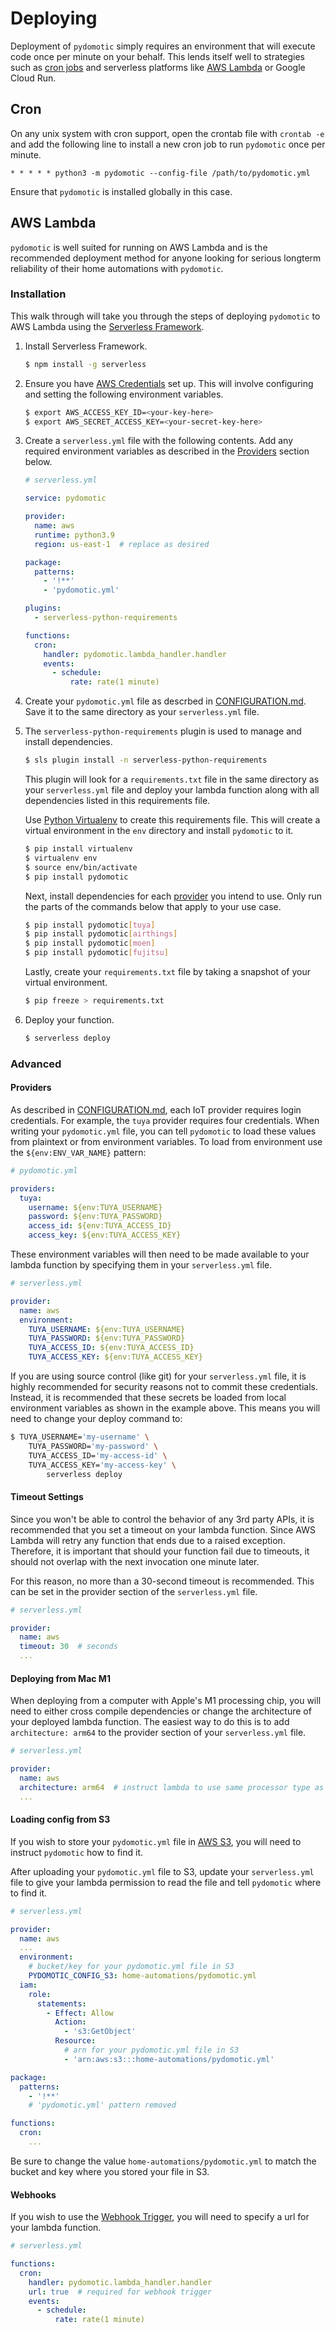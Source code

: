 # Deploying

Deployment of `pydomotic` simply requires an environment that will execute code once per minute on your behalf. This lends itself well to strategies such as [cron jobs](https://en.wikipedia.org/wiki/Cron) and serverless platforms like [AWS Lambda](https://aws.amazon.com/lambda/) or Google Cloud Run.

## Cron

On any unix system with cron support, open the crontab file with `crontab -e` and add the following line to install a new cron job to run `pydomotic` once per minute.

```cron
* * * * * python3 -m pydomotic --config-file /path/to/pydomotic.yml
```

Ensure that `pydomotic` is installed globally in this case.

## AWS Lambda

`pydomotic` is well suited for running on AWS Lambda and is the recommended deployment method for anyone looking for serious longterm reliability of their home automations with `pydomotic`.

### Installation

This walk through will take you through the steps of deploying `pydomotic` to AWS Lambda using the [Serverless Framework](https://www.serverless.com/).

1. Install Serverless Framework.

    ```bash
    $ npm install -g serverless
    ```

1. Ensure you have [AWS Credentials](https://www.serverless.com/framework/docs/providers/aws/guide/credentials/) set up. This will involve configuring and setting the following environment variables.

    ```bash
    $ export AWS_ACCESS_KEY_ID=<your-key-here>
    $ export AWS_SECRET_ACCESS_KEY=<your-secret-key-here>
    ```

1. Create a `serverless.yml` file with the following contents. Add any required environment variables as described in the [Providers](#providers) section below.

    ```yaml
    # serverless.yml

    service: pydomotic

    provider:
      name: aws
      runtime: python3.9
      region: us-east-1  # replace as desired

    package:
      patterns:
        - '!**'
        - 'pydomotic.yml'

    plugins:
      - serverless-python-requirements

    functions:
      cron:
        handler: pydomotic.lambda_handler.handler
        events:
          - schedule:
              rate: rate(1 minute)
    ```

1. Create your `pydomotic.yml` file as descrbed in [CONFIGURATION.md](./CONFIGURATION.md). Save it to the same directory as your `serverless.yml` file.

1. The `serverless-python-requirements` plugin is used to manage and install dependencies.

    ```bash
    $ sls plugin install -n serverless-python-requirements
    ```

    This plugin will look for a `requirements.txt` file in the same directory as your `serverless.yml` file and deploy your lambda function along with all dependencies listed in this requirements file.

    Use [Python Virtualenv](https://virtualenv.pypa.io/en/latest/) to create this requirements file. This will create a virtual environment in the `env` directory and install `pydomotic` to it.

    ```bash
    $ pip install virtualenv
    $ virtualenv env
    $ source env/bin/activate
    $ pip install pydomotic
    ```

    Next, install dependencies for each [provider](./CONFIGURATION.md#providers) you intend to use. Only run the parts of the commands below that apply to your use case.

    ```bash
    $ pip install pydomotic[tuya]
    $ pip install pydomotic[airthings]
    $ pip install pydomotic[moen]
    $ pip install pydomotic[fujitsu]
    ```

    Lastly, create your `requirements.txt` file by taking a snapshot of your virtual environment.

    ```bash
    $ pip freeze > requirements.txt
    ```

1. Deploy your function.

    ```bash
    $ serverless deploy
    ```

### Advanced

#### Providers

As described in [CONFIGURATION.md](./CONFIGURATION.md#providers), each IoT provider requires login credentials. For example, the `tuya` provider requires four credentials. When writing your `pydomotic.yml` file, you can tell `pydomotic` to load these values from plaintext or from environment variables. To load from environment use the `${env:ENV_VAR_NAME}` pattern:

```yaml
# pydomotic.yml

providers:
  tuya:
    username: ${env:TUYA_USERNAME}
    password: ${env:TUYA_PASSWORD}
    access_id: ${env:TUYA_ACCESS_ID}
    access_key: ${env:TUYA_ACCESS_KEY}
```

These environment variables will then need to be made available to your lambda function by specifying them in your `serverless.yml` file.

```yaml
# serverless.yml

provider:
  name: aws
  environment:
    TUYA_USERNAME: ${env:TUYA_USERNAME}
    TUYA_PASSWORD: ${env:TUYA_PASSWORD}
    TUYA_ACCESS_ID: ${env:TUYA_ACCESS_ID}
    TUYA_ACCESS_KEY: ${env:TUYA_ACCESS_KEY}
```

If you are using source control (like git) for your `serverless.yml` file, it is highly recommended for security reasons not to commit these credentials. Instead, it is recommended that these secrets be loaded from local environment variables as shown in the example above. This means you will need to change your deploy command to:

```bash
$ TUYA_USERNAME='my-username' \
    TUYA_PASSWORD='my-password' \
    TUYA_ACCESS_ID='my-access-id' \
    TUYA_ACCESS_KEY='my-access-key' \
        serverless deploy
```

#### Timeout Settings

Since you won't be able to control the behavior of any 3rd party APIs, it is recommended that you set a timeout on your lambda function. Since AWS Lambda will retry any function that ends due to a raised exception. Therefore, it is important that should your function fail due to timeouts, it should not overlap with the next invocation one minute later.

For this reason, no more than a 30-second timeout is recommended. This can be set in the provider section of the `serverless.yml` file.

```yaml
# serverless.yml

provider:
  name: aws
  timeout: 30  # seconds
  ...
```

#### Deploying from Mac M1

When deploying from a computer with Apple's M1 processing chip, you will need to either cross compile dependencies or change the architecture of your deployed lambda function. The easiest way to do this is to add `architecture: arm64` to the provider section of your `serverless.yml` file.

```yaml
# serverless.yml

provider:
  name: aws
  architecture: arm64  # instruct lambda to use same processor type as your local computer
  ...
```

#### Loading config from S3

If you wish to store your `pydomotic.yml` file in [AWS S3](https://aws.amazon.com/s3/), you will need to instruct `pydomotic` how to find it.

After uploading your `pydomotic.yml` file to S3, update your `serverless.yml` file to give your lambda permission to read the file and tell `pydomotic` where to find it.

```yaml
# serverless.yml

provider:
  name: aws
  ...
  environment:
    # bucket/key for your pydomotic.yml file in S3
    PYDOMOTIC_CONFIG_S3: home-automations/pydomotic.yml
  iam:
    role:
      statements:
        - Effect: Allow
          Action:
            - 's3:GetObject'
          Resource:
            # arn for your pydomotic.yml file in S3
            - 'arn:aws:s3:::home-automations/pydomotic.yml'

package:
  patterns:
    - '!**'
    # 'pydomotic.yml' pattern removed

functions:
  cron:
    ...
```

Be sure to change the value `home-automations/pydomotic.yml` to match the bucket and key where you stored your file in S3.

<!--
  - ${env:ENV_VAR} usage
  - iam
  - patterns
-->

#### Webhooks

If you wish to use the [Webhook Trigger](./CONFIGURATION.md#webhook-trigger), you will need to specify a url for your lambda function.

```yaml
# serverless.yml

functions:
  cron:
    handler: pydomotic.lambda_handler.handler
    url: true  # required for webhook trigger
    events:
      - schedule:
          rate: rate(1 minute)
```